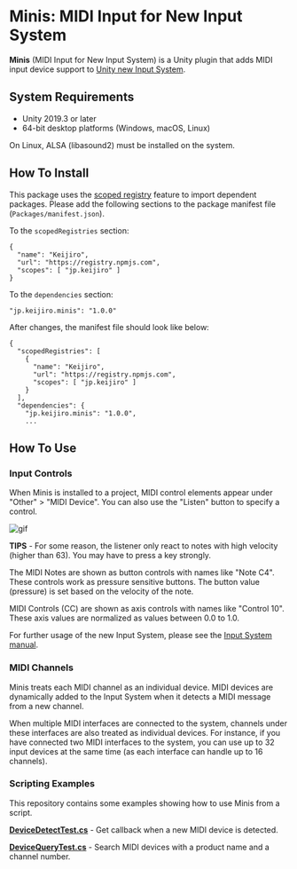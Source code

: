 Minis: MIDI Input for New Input System
======================================

**Minis** (MIDI Input for New Input System) is a Unity plugin that adds MIDI
input device support to [Unity new Input System].

[Unity new Input System]:
  https://blogs.unity3d.com/2019/10/14/introducing-the-new-input-system/

System Requirements
-------------------

- Unity 2019.3 or later
- 64-bit desktop platforms (Windows, macOS, Linux)

On Linux, ALSA (libasound2) must be installed on the system.

How To Install
--------------

This package uses the [scoped registry] feature to import dependent packages.
Please add the following sections to the package manifest file
(`Packages/manifest.json`).

To the `scopedRegistries` section:

```
{
  "name": "Keijiro",
  "url": "https://registry.npmjs.com",
  "scopes": [ "jp.keijiro" ]
}
```

To the `dependencies` section:

```
"jp.keijiro.minis": "1.0.0"
```

After changes, the manifest file should look like below:

```
{
  "scopedRegistries": [
    {
      "name": "Keijiro",
      "url": "https://registry.npmjs.com",
      "scopes": [ "jp.keijiro" ]
    }
  ],
  "dependencies": {
    "jp.keijiro.minis": "1.0.0",
    ...
```

[scoped registry]: https://docs.unity3d.com/Manual/upm-scoped.html

How To Use
----------

### Input Controls

When Minis is installed to a project, MIDI control elements appear under
"Other" > "MIDI Device". You can also use the "Listen" button to specify a
control.

![gif](https://i.imgur.com/nFzQM2M.gif)

**TIPS** - For some reason, the listener only react to notes with high velocity
(higher than 63). You may have to press a key strongly.

The MIDI Notes are shown as button controls with names like "Note C4". These
controls work as pressure sensitive buttons. The button value (pressure) is
set based on the velocity of the note.

MIDI Controls (CC) are shown as axis controls with names like "Control 10".
These axis values are normalized as values between 0.0 to 1.0.

For further usage of the new Input System, please see the [Input System manual].

[Input System manual]:
  https://docs.unity3d.com/Packages/com.unity.inputsystem@latest/

### MIDI Channels

Minis treats each MIDI channel as an individual device. MIDI devices are
dynamically added to the Input System when it detects a MIDI message from a
new channel.

When multiple MIDI interfaces are connected to the system, channels under these
interfaces are also treated as individual devices. For instance, if you have
connected two MIDI interfaces to the system, you can use up to 32 input devices
at the same time (as each interface can handle up to 16 channels).

### Scripting Examples

This repository contains some examples showing how to use Minis from a script.

[**DeviceDetectTest.cs**](Assets/Test/DeviceDetectTest.cs) - Get callback when
a new MIDI device is detected.

[**DeviceQueryTest.cs**](Assets/Test/DeviceQueryTest.cs) - Search MIDI devices
with a product name and a channel number.
